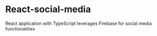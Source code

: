 # React-social-media
React application with TypeScript leverages Firebase for social media functionalities
